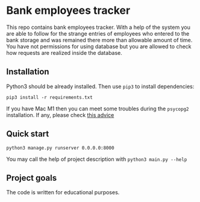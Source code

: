 # Bank employees tracker

This repo contains bank employees tracker. With a help of the system you are able to follow for the strange entries of employees who entered to the bank storage and was remained there more than allowable amount of time. 
You have not permissions for using database but you are allowed to check how requests are realized inside the database.

## Installation
Python3 should be already installed. Then use `pip3` to install dependencies:
```
pip3 install -r requirements.txt
```
If you have Mac M1 then you can meet some troubles during the `psycopg2` installation. If any, please check [this advice](https://stackoverflow.com/a/66958415/5468025)

## Quick start
```
python3 manage.py runserver 0.0.0.0:8000
```
You may call the help of project description with `python3 main.py --help`

## Project goals
The code is written for educational purposes.

